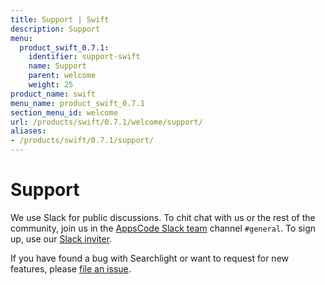 ```yaml
---
title: Support | Swift
description: Support
menu:
  product_swift_0.7.1:
    identifier: support-swift
    name: Support
    parent: welcome
    weight: 25
product_name: swift
menu_name: product_swift_0.7.1
section_menu_id: welcome
url: /products/swift/0.7.1/welcome/support/
aliases:
- /products/swift/0.7.1/support/
---
```


# Support

We use Slack for public discussions. To chit chat with us or the rest of the community, join us in the [AppsCode Slack team](https://appscode.slack.com/messages/C0XQFLGRM/details/) channel `#general`. To sign up, use our [Slack inviter](https://slack.appscode.com/).

If you have found a bug with Searchlight or want to request for new features, please [file an issue](https://github.com/appscode/swift/issues/new).

